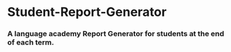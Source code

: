 # Student-Report-Generator
### A language academy Report Generator for students at the end of each term.
